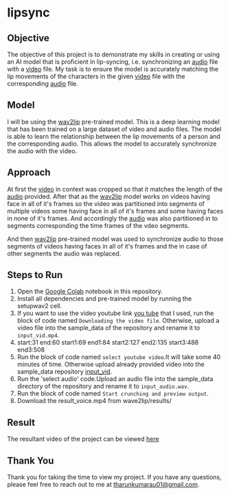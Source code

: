 # lipsync

## Objective

The objective of this project is to demonstrate my skills in creating or using an AI model that is proficient in lip-syncing, i.e. synchronizing an [audio](https://drive.google.com/file/d/1jhUOAeGw8lPjNf7Q1cIcBOvzE3CJ3gVz/view) file with a [video](https://www.youtube.com/watch?v=YMuuEv37s0o) file. My task is to ensure the model is accurately matching the lip movements of the characters in the given [video](https://www.youtube.com/watch?v=YMuuEv37s0o) file with the corresponding [audio](https://drive.google.com/file/d/1jhUOAeGw8lPjNf7Q1cIcBOvzE3CJ3gVz/view) file.

## Model

I will be using the [wav2lip](https://github.com/Rudrabha/Wav2Lip) pre-trained model. This is a deep learning model that has been trained on a large dataset of video and audio files. The model is able to learn the relationship between the lip movements of a person and the corresponding audio. This allows the model to accurately synchronize the audio with the video.

## Approach

At first the [video](https://www.youtube.com/watch?v=YMuuEv37s0o) in context was cropped so that it matches the length of the [audio](https://drive.google.com/file/d/1jhUOAeGw8lPjNf7Q1cIcBOvzE3CJ3gVz/view) provided. After that as the [wav2lip](https://github.com/Rudrabha/Wav2Lip) model works on videos having face in all of it's frames so the video was partitioned into segments of multiple videos some having face in all of it's frames and some having faces in none of it's frames. And accordingly the [audio](https://drive.google.com/file/d/1jhUOAeGw8lPjNf7Q1cIcBOvzE3CJ3gVz/view) was also partitioned in to segments corresponding the time frames of the vdeo segments.

And then [wav2lip](https://github.com/Rudrabha/Wav2Lip) pre-trained model was used to synchronize audio to those segments of videos having faces in all of it's frames and the in case of other segments the audio was replaced.

## Steps to Run

1. Open the [Google Colab](https://colab.research.google.com/drive/1RrJtagpguWYYUqo40KrIF_uzVJFJlzTI?usp=sharing) notebook in this repository.
2. Install all dependencies and pre-trained model by running the setupwav2 cell.
3. If you want to use the video youtube link [you tube](https://www.youtube.com/watch?v=YMuuEv37s0o) that I used, run the block of code named `Downloading the video file`. Otherwise, upload a video file into the sample_data of the repository and rename it to `input_vid.mp4`.
4. start:31
   end:60
   start1:69
   end1:84
   start2:127
   end2:135
   start3:488
   end3:508
5. Run the block of code named `select youtube video`.It will take some 40 minutes of time. Otherwise upload already provided video into the sample_data repository [input_vid](https://drive.google.com/file/d/1DGsvABkkpl1BLnySHyNryl6eky4t-UNu/view?usp=sharing).
6. Run the 'select audio' code.Upload an audio file into the sample_data directory of the repository and rename it to `input_audio.wav`.
7. Run the block of code named `Start crunching and preview output`.
8. Download the result_voice.mp4 from wave2lip/results/


## Result

The resultant video of the project can be viewed [here](https://drive.google.com/file/d/1TYK4HLOFWzCXSMGgCie2i7O2nqh4u7aR/view?usp=sharing)

## Thank You

Thank you for taking the time to view my project. If you have any questions, please feel free to reach out to me at tharunkumarau01@gmail.com.
